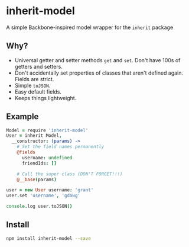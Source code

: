 # inherit-model

A simple Backbone-inspired model wrapper for the `inherit` package

## Why?

- Universal getter and setter methods `get` and `set`. Don't have 100s of getters and setters.
- Don't accidentally set properties of classes that aren't defined again. Fields are strict.
- Simple `toJSON`.
- Easy default fields.
- Keeps things lightweight.

## Example

```coffee
Model = require 'inherit-model'
User = inherit Model,
  __constructor: (params) ->
    # Set the field names permanently
    @fields
      username: undefined
      friendIds: []

    # Call the super class (DON'T FORGET!!!)
    @__base(params)

user = new User username: 'grant'
user.set 'username', 'gdawg'

console.log user.toJSON()
```

## Install

```bash
npm install inherit-model --save
```
